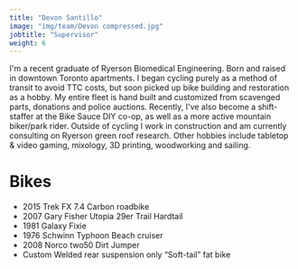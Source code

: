 ```yaml
---
title: "Devon Santillo"
image: "img/team/Devon compressed.jpg"
jobtitle: "Supervisor"
weight: 6
---
```


I'm a recent graduate of Ryerson Biomedical Engineering. Born and raised in
downtown Toronto apartments. I began cycling purely as a method of transit to
avoid TTC costs, but soon picked up bike building and restoration as a hobby.
My entire fleet is hand built and customized from scavenged parts, donations
and police auctions. Recently, I've also become a shift-staffer at the Bike
Sauce DIY co-op, as well as a more active mountain biker/park rider. Outside of
cycling I work in construction and am currently consulting on Ryerson green roof
research. Other hobbies include tabletop & video gaming, mixology, 3D printing,
woodworking and sailing.

# Bikes

- 2015 Trek FX 7.4 Carbon roadbike
- 2007 Gary Fisher Utopia 29er Trail Hardtail
- 1981 Galaxy Fixie
- 1976 Schwinn Typhoon Beach cruiser
- 2008 Norco two50 Dirt Jumper
- Custom Welded rear suspension only “Soft-tail” fat bike
